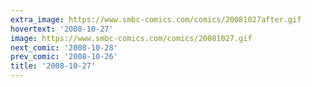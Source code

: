 ```yaml
---
extra_image: https://www.smbc-comics.com/comics/20081027after.gif
hovertext: '2008-10-27'
image: https://www.smbc-comics.com/comics/20081027.gif
next_comic: '2008-10-28'
prev_comic: '2008-10-26'
title: '2008-10-27'
---
```


